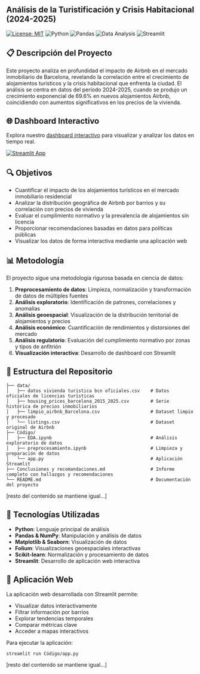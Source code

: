 ## Análisis de la Turistificación y Crisis Habitacional (2024-2025)

[![License: MIT](https://img.shields.io/badge/License-MIT-blue.svg)](https://opensource.org/licenses/MIT)
![Python](https://img.shields.io/badge/Python-3.8+-blue)
![Pandas](https://img.shields.io/badge/Pandas-1.3.0+-blue)
![Data Analysis](https://img.shields.io/badge/Data%20Analysis-Exploratory-green)
![Streamlit](https://img.shields.io/badge/Streamlit-1.28+-red)

## 📋 Descripción del Proyecto

Este proyecto analiza en profundidad el impacto de Airbnb en el mercado inmobiliario de Barcelona, revelando la correlación entre el crecimiento de alojamientos turísticos y la crisis habitacional que enfrenta la ciudad. El análisis se centra en datos del período 2024-2025, cuando se produjo un crecimiento exponencial de 69.6% en nuevos alojamientos Airbnb, coincidiendo con aumentos significativos en los precios de la vivienda.

## 🌐 Dashboard Interactivo

Explora nuestro [dashboard interactivo](https://insideairbnbbarcelona.streamlit.app/) para visualizar y analizar los datos en tiempo real.

[![Streamlit App](https://static.streamlit.io/badges/streamlit_badge_black_white.svg)](https://insideairbnbbarcelona.streamlit.app/)

## 🔍 Objetivos

- Cuantificar el impacto de los alojamientos turísticos en el mercado inmobiliario residencial
- Analizar la distribución geográfica de Airbnb por barrios y su correlación con precios de vivienda
- Evaluar el cumplimiento normativo y la prevalencia de alojamientos sin licencia
- Proporcionar recomendaciones basadas en datos para políticas públicas
- Visualizar los datos de forma interactiva mediante una aplicación web

## 📊 Metodología

El proyecto sigue una metodología rigurosa basada en ciencia de datos:

1. **Preprocesamiento de datos**: Limpieza, normalización y transformación de datos de múltiples fuentes
2. **Análisis exploratorio**: Identificación de patrones, correlaciones y anomalías
3. **Análisis geoespacial**: Visualización de la distribución territorial de alojamientos y precios
4. **Análisis económico**: Cuantificación de rendimientos y distorsiones del mercado
5. **Análisis regulatorio**: Evaluación del cumplimiento normativo por zonas y tipos de anfitrión
6. **Visualización interactiva**: Desarrollo de dashboard con Streamlit

## 💾 Estructura del Repositorio

```
├── data/
│   ├── datos vivienda turistica bcn oficiales.csv    # Datos oficiales de licencias turísticas
│   ├── housing_prices_barcelona_2015_2025.csv        # Serie histórica de precios inmobiliarios
│   ├── limpio_airbnb_Barcelona.csv                   # Dataset limpio y procesado
│   └── listings.csv                                  # Dataset original de Airbnb
├── Código/
│   ├── EDA.ipynb                                     # Análisis exploratorio de datos
│   ├── preprocesamiento.ipynb                        # Limpieza y preparación de datos
│   └── app.py                                        # Aplicación Streamlit
├── Conclusiones y recomandaciones.md                 # Informe completo con hallazgos y recomendaciones
└── README.md                                         # Documentación del proyecto
```

[resto del contenido se mantiene igual...]

## 🔧 Tecnologías Utilizadas

- **Python**: Lenguaje principal de análisis
- **Pandas & NumPy**: Manipulación y análisis de datos
- **Matplotlib & Seaborn**: Visualización de datos
- **Folium**: Visualizaciones geoespaciales interactivas
- **Scikit-learn**: Normalización y procesamiento de datos
- **Streamlit**: Desarrollo de aplicación web interactiva

## 🚀 Aplicación Web

La aplicación web desarrollada con Streamlit permite:
- Visualizar datos interactivamente
- Filtrar información por barrios
- Explorar tendencias temporales
- Comparar métricas clave
- Acceder a mapas interactivos

Para ejecutar la aplicación:
```bash
streamlit run Código/app.py
```

[resto del contenido se mantiene igual...]

